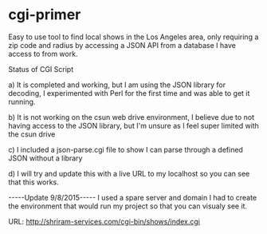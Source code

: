# cgi-primer

Easy to use tool to find local shows in the Los Angeles area, only requiring a zip code and radius by accessing a JSON API from a database I have access to from work.


Status of CGI Script

a) It is completed and working, but I am using the JSON library for decoding, I experimented with Perl for the first time and was able to get it running.

b) It is not working on the csun web drive environment, I believe due to not having access to the JSON library, but I'm unsure as I feel super limited with the csun drive

c) I included a json-parse.cgi file to show I can parse through a defined JSON without a library

d) I will try and update this with a live URL to my localhost so you can see that this works.

-----Update 9/8/2015-----
I used a spare server and domain I had to create the environment that would run my project so that you can visualy see it.

URL: http://shriram-services.com/cgi-bin/shows/index.cgi
